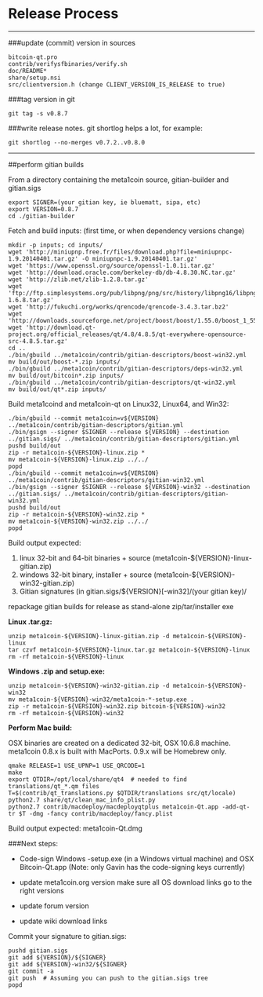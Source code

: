 Release Process
====================

* * *

###update (commit) version in sources


	bitcoin-qt.pro
	contrib/verifysfbinaries/verify.sh
	doc/README*
	share/setup.nsi
	src/clientversion.h (change CLIENT_VERSION_IS_RELEASE to true)

###tag version in git

	git tag -s v0.8.7

###write release notes. git shortlog helps a lot, for example:

	git shortlog --no-merges v0.7.2..v0.8.0

* * *

##perform gitian builds

 From a directory containing the meta1coin source, gitian-builder and gitian.sigs
  
	export SIGNER=(your gitian key, ie bluematt, sipa, etc)
	export VERSION=0.8.7
	cd ./gitian-builder

 Fetch and build inputs: (first time, or when dependency versions change)

	mkdir -p inputs; cd inputs/
	wget 'http://miniupnp.free.fr/files/download.php?file=miniupnpc-1.9.20140401.tar.gz' -O miniupnpc-1.9.20140401.tar.gz'
	wget 'https://www.openssl.org/source/openssl-1.0.1i.tar.gz'
	wget 'http://download.oracle.com/berkeley-db/db-4.8.30.NC.tar.gz'
	wget 'http://zlib.net/zlib-1.2.8.tar.gz'
	wget 'ftp://ftp.simplesystems.org/pub/libpng/png/src/history/libpng16/libpng-1.6.8.tar.gz'
	wget 'http://fukuchi.org/works/qrencode/qrencode-3.4.3.tar.bz2'
	wget 'http://downloads.sourceforge.net/project/boost/boost/1.55.0/boost_1_55_0.tar.bz2'
	wget 'http://download.qt-project.org/official_releases/qt/4.8/4.8.5/qt-everywhere-opensource-src-4.8.5.tar.gz'
	cd ..
	./bin/gbuild ../meta1coin/contrib/gitian-descriptors/boost-win32.yml
	mv build/out/boost-*.zip inputs/
	./bin/gbuild ../meta1coin/contrib/gitian-descriptors/deps-win32.yml
	mv build/out/bitcoin*.zip inputs/
	./bin/gbuild ../meta1coin/contrib/gitian-descriptors/qt-win32.yml
	mv build/out/qt*.zip inputs/

 Build meta1coind and meta1coin-qt on Linux32, Linux64, and Win32:
  
	./bin/gbuild --commit meta1coin=v${VERSION} ../meta1coin/contrib/gitian-descriptors/gitian.yml
	./bin/gsign --signer $SIGNER --release ${VERSION} --destination ../gitian.sigs/ ../meta1coin/contrib/gitian-descriptors/gitian.yml
	pushd build/out
	zip -r meta1coin-${VERSION}-linux.zip *
	mv meta1coin-${VERSION}-linux.zip ../../
	popd
	./bin/gbuild --commit meta1coin=v${VERSION} ../meta1coin/contrib/gitian-descriptors/gitian-win32.yml
	./bin/gsign --signer $SIGNER --release ${VERSION}-win32 --destination ../gitian.sigs/ ../meta1coin/contrib/gitian-descriptors/gitian-win32.yml
	pushd build/out
	zip -r meta1coin-${VERSION}-win32.zip *
	mv meta1coin-${VERSION}-win32.zip ../../
	popd

  Build output expected:

  1. linux 32-bit and 64-bit binaries + source (meta1coin-${VERSION}-linux-gitian.zip)
  2. windows 32-bit binary, installer + source (meta1coin-${VERSION}-win32-gitian.zip)
  3. Gitian signatures (in gitian.sigs/${VERSION}[-win32]/(your gitian key)/

repackage gitian builds for release as stand-alone zip/tar/installer exe

**Linux .tar.gz:**

	unzip meta1coin-${VERSION}-linux-gitian.zip -d meta1coin-${VERSION}-linux
	tar czvf meta1coin-${VERSION}-linux.tar.gz meta1coin-${VERSION}-linux
	rm -rf meta1coin-${VERSION}-linux

**Windows .zip and setup.exe:**

	unzip meta1coin-${VERSION}-win32-gitian.zip -d meta1coin-${VERSION}-win32
	mv meta1coin-${VERSION}-win32/meta1coin-*-setup.exe .
	zip -r meta1coin-${VERSION}-win32.zip bitcoin-${VERSION}-win32
	rm -rf meta1coin-${VERSION}-win32

**Perform Mac build:**

  OSX binaries are created on a dedicated 32-bit, OSX 10.6.8 machine.
  meta1coin 0.8.x is built with MacPorts.  0.9.x will be Homebrew only.

	qmake RELEASE=1 USE_UPNP=1 USE_QRCODE=1
	make
	export QTDIR=/opt/local/share/qt4  # needed to find translations/qt_*.qm files
	T=$(contrib/qt_translations.py $QTDIR/translations src/qt/locale)
	python2.7 share/qt/clean_mac_info_plist.py
	python2.7 contrib/macdeploy/macdeployqtplus meta1coin-Qt.app -add-qt-tr $T -dmg -fancy contrib/macdeploy/fancy.plist

 Build output expected: meta1coin-Qt.dmg

###Next steps:

* Code-sign Windows -setup.exe (in a Windows virtual machine) and
  OSX Bitcoin-Qt.app (Note: only Gavin has the code-signing keys currently)

* update meta1coin.org version
  make sure all OS download links go to the right versions

* update forum version

* update wiki download links

Commit your signature to gitian.sigs:

	pushd gitian.sigs
	git add ${VERSION}/${SIGNER}
	git add ${VERSION}-win32/${SIGNER}
	git commit -a
	git push  # Assuming you can push to the gitian.sigs tree
	popd

